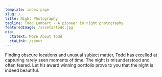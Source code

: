 ```yaml
---
template: index-page
slug: /
title: Night Photography
tagline: Todd Lambert - A pioneer in night photography
featuredImage: /assets/todd.jpg
cta:
  ctaText: More About Todd
  ctaLink: /about
---
```


Finding obscure locations and unusual subject matter, Todd has excelled at capturing rarely seen moments of time. The night is misunderstood and often feared. Let his award winning portfolio prove to you that the night is indeed beautiful.
